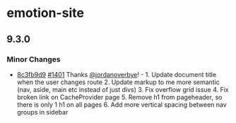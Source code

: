 # emotion-site

## 9.3.0

### Minor Changes

- [8c3fb9d9](https://github.com/emotion-js/emotion/commit/8c3fb9d9) [#1401](https://github.com/emotion-js/emotion/pulls/1401) Thanks [@jordanoverbye](https://github.com/jordanoverbye)! - 1. Update document title when the user changes route
  2. Update markup to me more semantic (nav, aside, main etc instead of just divs)
  3. Fix overflow grid issue
  4. Fix broken link on CacheProvider page
  5. Remove h1 from pageheader, so there is only 1 h1 on all pages
  6. Add more vertical spacing between nav groups in sidebar
